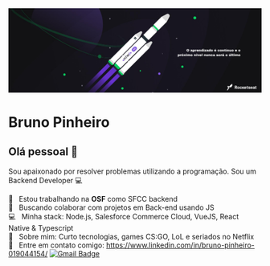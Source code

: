 <img width="auto" src="https://github.com/BrunoPO/BrunoPO/blob/master/banner.png">


# Bruno Pinheiro

## Olá pessoal 👋
Sou apaixonado por resolver problemas utilizando a programação.
Sou um Backend Developer :computer:

 :rocket:  &nbsp; Estou trabalhando na **OSF** como SFCC backend
 <br/> :purple_heart: &nbsp; Buscando colaborar com projetos em Back-end usando JS
 <br/> :computer: &nbsp; Minha stack: Node.js, Salesforce Commerce Cloud, VueJS, React Native & Typescript
 <br/> 💬  &nbsp; Sobre mim: Curto tecnologias, games CS:GO, LoL e seriados no Netflix
 <br/> :email: &nbsp; Entre em contato comigo: https://www.linkedin.com/in/bruno-pinheiro-019044154/ 
[![Gmail Badge](https://img.shields.io/badge/-brunopo9896@gmail.com-c14438?style=flat-square&logo=Gmail&logoColor=white&link=mailto:brunopo9896@gmail.com)](mailto:brunopo9896@gmail.com)
